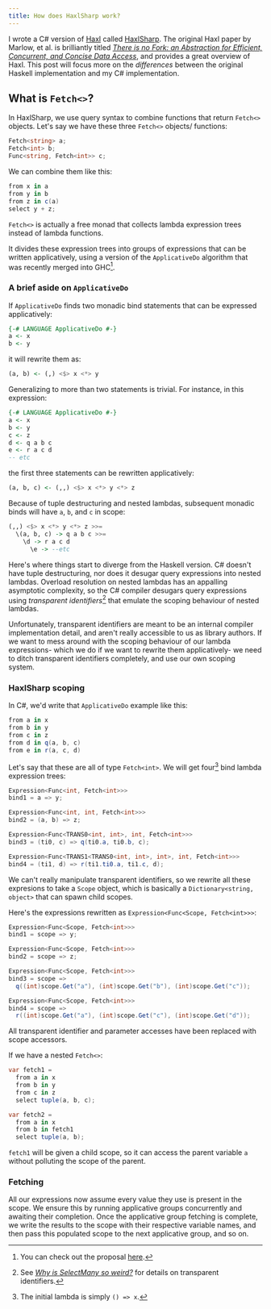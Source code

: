 ```yaml
---
title: How does HaxlSharp work?
---
```


I wrote a C# version of [Haxl](https://github.com/facebook/Haxl) called [HaxlSharp](https://github.com/joashc/HaxlSharp). The original Haxl paper by Marlow, et al. is brilliantly titled *[There is no Fork: an Abstraction for Efficient, Concurrent, and Concise Data Access](http://community.haskell.org/~simonmar/papers/haxl-icfp14.pdf)*, and provides a great overview of Haxl. This post will focus more on the *differences* between the original Haskell implementation and my C# implementation.

## What is `Fetch<>`?
In HaxlSharp, we use query syntax to combine functions that return `Fetch<>` objects. Let's say we have these three `Fetch<>` objects/ functions:

```cs
Fetch<string> a;
Fetch<int> b;
Func<string, Fetch<int>> c;
```

We can combine them like this: 

```cs
from x in a
from y in b
from z in c(a)
select y + z;
```

`Fetch<>` is actually a free monad that collects lambda expression trees instead of lambda functions.

It divides these expression trees into groups of expressions that can be written applicatively, using a version of the `ApplicativeDo` algorithm that was recently merged into GHC[^do].

[^do]: You can check out the proposal [here](https://ghc.haskell.org/trac/ghc/wiki/ApplicativeDo).

<!--more-->

### A brief aside on `ApplicativeDo`
If `ApplicativeDo` finds two monadic bind statements that can be expressed applicatively:

```haskell
{-# LANGUAGE ApplicativeDo #-}
a <- x
b <- y
```

it will rewrite them as:

```haskell
(a, b) <- (,) <$> x <*> y
```
Generalizing to more than two statements is trivial. For instance, in this expression:

```haskell
{-# LANGUAGE ApplicativeDo #-}
a <- x
b <- y
c <- z
d <- q a b c
e <- r a c d
-- etc
```

the first three statements can be rewritten applicatively:

```haskell
(a, b, c) <- (,,) <$> x <*> y <*> z
```

Because of tuple destructuring and nested lambdas, subsequent monadic binds will have `a`, `b`, and `c` in scope:

```haskell
(,,) <$> x <*> y <*> z >>=
  \(a, b, c) -> q a b c >>=
    \d -> r a c d
      \e -> --etc
```

Here's where things start to diverge from the Haskell version. C# doesn't have tuple destructuring, nor does it desugar query expressions into nested lambdas. Overload resolution on nested lambdas has an appalling asymptotic complexity, so the C# compiler desugars query expressions using *transparent identifiers*[^trans] that emulate the scoping behaviour of nested lambdas.

[^trans]: See *[Why is SelectMany so weird?](2016-03-17-select-many-weird.html#the-of-the-show)* for details on transparent identifiers.

Unfortunately, transparent identifiers are meant to be an internal compiler implementation detail, and aren't really accessible to us as library authors. If we want to mess around with the scoping behaviour of our lambda expressions- which we do if we want to rewrite them applicatively- we need to ditch transparent identifiers completely, and use our own scoping system.

### HaxlSharp scoping
In C#, we'd write that `ApplicativeDo` example like this:

```cs
from a in x
from b in y
from c in z
from d in q(a, b, c)
from e in r(a, c, d)
```

Let's say that these are all of type `Fetch<int>`. We will get four[^four] bind lambda expression trees:

[^four]: The initial lambda is simply `() => x`.

```cs
Expression<Func<int, Fetch<int>>>
bind1 = a => y;

Expression<Func<int, int, Fetch<int>>>
bind2 = (a, b) => z;

Expression<Func<TRANS0<int, int>, int, Fetch<int>>>
bind3 = (ti0, c) => q(ti0.a, ti0.b, c);

Expression<Func<TRANS1<TRANS0<int, int>, int>, int, Fetch<int>>>
bind4 = (ti1, d) => r(ti1.ti0.a, ti1.c, d);
```

We can't really manipulate transparent identifiers, so we rewrite all these expresions to take a `Scope` object, which is basically a `Dictionary<string, object>` that can spawn child scopes.

Here's the expressions rewritten as `Expression<Func<Scope, Fetch<int>>>`:

```cs
Expression<Func<Scope, Fetch<int>>>
bind1 = scope => y;

Expression<Func<Scope, Fetch<int>>>
bind2 = scope => z;

Expression<Func<Scope, Fetch<int>>>
bind3 = scope => 
  q((int)scope.Get("a"), (int)scope.Get("b"), (int)scope.Get("c"));

Expression<Func<Scope, Fetch<int>>>
bind4 = scope => 
  r((int)scope.Get("a"), (int)scope.Get("c"), (int)scope.Get("d"));
```

All transparent identifier and parameter accesses have been replaced with scope accessors.

If we have a nested `Fetch<>`:

```cs
var fetch1 = 
  from a in x
  from b in y
  from c in z
  select tuple(a, b, c);

var fetch2 = 
  from a in x
  from b in fetch1
  select tuple(a, b);
```

`fetch1` will be given a child scope, so it can access the parent variable `a` without polluting the scope of the parent.

### Fetching
All our expressions now assume every value they use is present in the scope. We ensure this by running applicative groups concurrently and awaiting their completion. Once the applicative group fetching is complete, we write the results to the scope with their respective variable names, and then pass this populated scope to the next applicative group, and so on.
